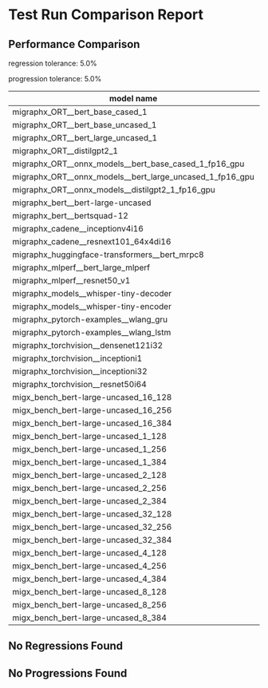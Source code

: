 # Test Run Comparison Report

## Performance Comparison

regression tolerance: 5.0%

progression tolerance: 5.0%

|model name|exit_status|analysis|old_time_ms|new_time_ms|change_ms|percent_change|
|---|---|---|---|---|---|---|
|migraphx_ORT__bert_base_cased_1|PASS|within tol|111.3568|107.3448|-4.012|-3.6%|
|migraphx_ORT__bert_base_uncased_1|PASS|within tol|109.4127|107.4635|-1.9492|-1.78%|
|migraphx_ORT__bert_large_uncased_1|PASS|within tol|526.264|523.9252|-2.3388|-0.44%|
|migraphx_ORT__distilgpt2_1|PASS|within tol|58.9641|57.7844|-1.1797|-2.0%|
|migraphx_ORT__onnx_models__bert_base_cased_1_fp16_gpu|Numerics|within tol|62.3253|62.3544|0.029|0.05%|
|migraphx_ORT__onnx_models__bert_large_uncased_1_fp16_gpu|Numerics|within tol|272.6315|265.2503|-7.3812|-2.71%|
|migraphx_ORT__onnx_models__distilgpt2_1_fp16_gpu|Numerics|within tol|33.9823|33.9672|-0.0151|-0.04%|
|migraphx_bert__bert-large-uncased|PASS|within tol|20.4333|19.9987|-0.4346|-2.13%|
|migraphx_bert__bertsquad-12|PASS|regression|18.1516|19.2922|1.1406|6.28%|
|migraphx_cadene__inceptionv4i16|PASS|within tol|159.9333|160.3905|0.4572|0.29%|
|migraphx_cadene__resnext101_64x4di16|PASS|within tol|185.1813|185.9643|0.7829|0.42%|
|migraphx_huggingface-transformers__bert_mrpc8|PASS|within tol|7.6311|7.7956|0.1644|2.15%|
|migraphx_mlperf__bert_large_mlperf|Numerics|regression|40.0156|45.5974|5.5818|13.95%|
|migraphx_mlperf__resnet50_v1|Numerics|within tol|6.5354|6.5437|0.0083|0.13%|
|migraphx_models__whisper-tiny-decoder|PASS|within tol|47.5754|46.448|-1.1274|-2.37%|
|migraphx_models__whisper-tiny-encoder|Numerics|within tol|53.288|53.9288|0.6408|1.2%|
|migraphx_pytorch-examples__wlang_gru|PASS|progression|24.7859|22.5499|-2.236|-9.02%|
|migraphx_pytorch-examples__wlang_lstm|PASS|regression|12.9118|14.1268|1.2151|9.41%|
|migraphx_torchvision__densenet121i32|PASS|within tol|72.1704|72.6822|0.5118|0.71%|
|migraphx_torchvision__inceptioni1|PASS|within tol|19.4646|19.4165|-0.0481|-0.25%|
|migraphx_torchvision__inceptioni32|PASS|within tol|136.8985|137.6956|0.797|0.58%|
|migraphx_torchvision__resnet50i64|PASS|within tol|167.115|167.0906|-0.0244|-0.01%|
|migx_bench_bert-large-uncased_16_128|PASS|within tol|34.9291|34.2854|-0.6437|-1.84%|
|migx_bench_bert-large-uncased_16_256|PASS|within tol|59.8929|60.041|0.1482|0.25%|
|migx_bench_bert-large-uncased_16_384|Numerics|within tol|76.9652|75.7915|-1.1737|-1.53%|
|migx_bench_bert-large-uncased_1_128|PASS|within tol|13.6303|13.5504|-0.0799|-0.59%|
|migx_bench_bert-large-uncased_1_256|PASS|within tol|13.8922|13.7545|-0.1378|-0.99%|
|migx_bench_bert-large-uncased_1_384|PASS|within tol|20.0354|20.803|0.7676|3.83%|
|migx_bench_bert-large-uncased_2_128|PASS|within tol|13.4073|13.2767|-0.1305|-0.97%|
|migx_bench_bert-large-uncased_2_256|PASS|within tol|13.9531|13.9192|-0.034|-0.24%|
|migx_bench_bert-large-uncased_2_384|PASS|within tol|21.8584|21.898|0.0396|0.18%|
|migx_bench_bert-large-uncased_32_128|PASS|within tol|71.8354|71.4084|-0.4269|-0.59%|
|migx_bench_bert-large-uncased_32_256|PASS|within tol|109.5354|108.0706|-1.4648|-1.34%|
|migx_bench_bert-large-uncased_32_384|Numerics|within tol|152.514|150.121|-2.3929|-1.57%|
|migx_bench_bert-large-uncased_4_128|PASS|within tol|15.1278|15.099|-0.0288|-0.19%|
|migx_bench_bert-large-uncased_4_256|PASS|within tol|17.692|17.8281|0.1361|0.77%|
|migx_bench_bert-large-uncased_4_384|PASS|within tol|26.9702|27.1919|0.2217|0.82%|
|migx_bench_bert-large-uncased_8_128|PASS|within tol|20.3479|20.6245|0.2766|1.36%|
|migx_bench_bert-large-uncased_8_256|PASS|within tol|29.0315|28.7719|-0.2596|-0.89%|
|migx_bench_bert-large-uncased_8_384|PASS|within tol|42.8505|42.5034|-0.3471|-0.81%|

## No Regressions Found

## No Progressions Found

